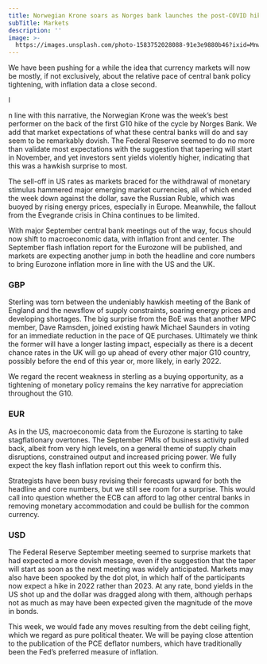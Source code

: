 ```yaml
---
title: Norwegian Krone soars as Norges bank launches the post-COVID hiking cycle
subTitle: Markets
description: ''
image: >-
  https://images.unsplash.com/photo-1583752028088-91e3e9880b46?ixid=MnwxMjA3fDB8MHxwaG90by1wYWdlfHx8fGVufDB8fHx8&ixlib=rb-1.2.1&auto=format&fit=crop&w=2767&q=80
---
```

We have been pushing for a while the idea that currency markets will now be mostly, if not exclusively, about the relative pace of central bank policy tightening, with inflation data a close second.

I

n line with this narrative, the Norwegian Krone was the week’s best performer on the back of the first G10 hike of the cycle by Norges Bank. We add that market expectations of what these central banks will do and say seem to be remarkably dovish. The Federal Reserve seemed to do no more than validate most expectations with the suggestion that tapering will start in November, and yet investors sent yields violently higher, indicating that this was a hawkish surprise to most.

The sell-off in US rates as markets braced for the withdrawal of monetary stimulus hammered major emerging market currencies, all of which ended the week down against the dollar, save the Russian Ruble, which was buoyed by rising energy prices, especially in Europe. Meanwhile, the fallout from the Evegrande crisis in China continues to be limited.

With major September central bank meetings out of the way, focus should now shift to macroeconomic data, with inflation front and center. The September flash inflation report for the Eurozone will be published, and markets are expecting another jump in both the headline and core numbers to bring Eurozone inflation more in line with the US and the UK.

### GBP

Sterling was torn between the undeniably hawkish meeting of the Bank of England and the newsflow of supply constraints, soaring energy prices and developing shortages. The big surprise from the BoE was that another MPC member, Dave Ramsden, joined existing hawk Michael Saunders in voting for an immediate reduction in the pace of QE purchases. Ultimately we think the former will have a longer lasting impact, especially as there is a decent chance rates in the UK will go up ahead of every other major G10 country, possibly before the end of this year or, more likely, in early 2022.

We regard the recent weakness in sterling as a buying opportunity, as a tightening of monetary policy remains the key narrative for appreciation throughout the G10.

### EUR

As in the US, macroeconomic data from the Eurozone is starting to take stagflationary overtones. The September PMIs of business activity pulled back, albeit from very high levels, on a general theme of supply chain disruptions, constrained output and increased pricing power. We fully expect the key flash inflation report out this week to confirm this.

Strategists have been busy revising their forecasts upward for both the headline and core numbers, but we still see room for a surprise. This would call into question whether the ECB can afford to lag other central banks in removing monetary accommodation and could be bullish for the common currency.

### USD

The Federal Reserve September meeting seemed to surprise markets that had expected a more dovish message, even if the suggestion that the taper will start as soon as the next meeting was widely anticipated. Markets may also have been spooked by the dot plot, in which half of the participants now expect a hike in 2022 rather than 2023. At any rate, bond yields in the US shot up and the dollar was dragged along with them, although perhaps not as much as may have been expected given the magnitude of the move in bonds.

This week, we would fade any moves resulting from the debt ceiling fight, which we regard as pure political theater. We will be paying close attention to the publication of the PCE deflator numbers, which have traditionally been the Fed’s preferred measure of inflation.
